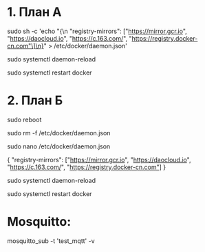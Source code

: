 # 1. План А
sudo sh -c 'echo "{\n "registry-mirrors": ["https://mirror.gcr.io", "https://daocloud.io", "https://c.163.com/", "https://registry.docker-cn.com"\]\n}" > /etc/docker/daemon.json'

sudo systemctl daemon-reload

sudo systemctl restart docker

# 2. План Б

sudo reboot

sudo rm -f /etc/docker/daemon.json

sudo nano /etc/docker/daemon.json

{
 "registry-mirrors": ["https://mirror.gcr.io", "https://daocloud.io", "https://c.163.com/", "https://registry.docker-cn.com"]
}



sudo systemctl daemon-reload

sudo systemctl restart docker


# Mosquitto:
mosquitto_sub -t 'test_mqtt' -v
